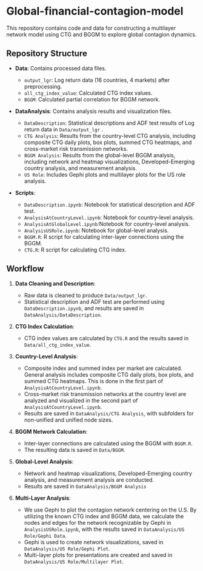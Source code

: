 # Global-financial-contagion-model
This repository contains code and data for constructing a multilayer network model using CTG and BGGM to explore global contagion dynamics.

## Repository Structure

- **Data**: Contains processed data files.
  - `output_lgr`: Log return data (16 countries, 4 markets) after preprocessing.
  - `all_ctg_index_value`: Calculated CTG index values.
  - `BGGM`: Calculated partial correlation for BGGM network.

- **DataAnalysis**: Contains analysis results and visualization files.
  - `DataDescription`: Statistical descriptions and ADF test results of Log return data in `Data/output_lgr` .
  - `CTG Analysis`: Results from the country-level CTG analysis, including composite CTG daily plots, box plots, summed CTG heatmaps, and cross-market risk transmission networks.
  - `BGGM Analysis`: Results from the global-level BGGM analysis, including network and heatmap visualizations, Developed-Emerging country analysis, and measurement analysis.
  - `US Role`: Includes Gephi plots and multilayer plots for the US role analysis.

- **Scripts**:
  - `DataDescription.ipynb`: Notebook for statistical description and ADF test.
  - `AnalysisAtCountryLevel.ipynb`: Notebook for country-level analysis.
  - `AnalysisAtGlobalLevel.ipynb`:Notebook for country-level analysis.
  - `AnalysisUSRole.ipynb`: Notebook for global-level analysis.
  - `BGGM.R`: R script for calculating inter-layer connections using the BGGM.
  - `CTG.R`: R script for calculating CTG index.

## Workflow

1. **Data Cleaning and Description**:
   - Raw data is cleaned to produce `Data/output_lgr`.
   - Statistical description and ADF test are performed using `DataDescription.ipynb`, and results are saved in `DataAnalysis/DataDescription`.

2. **CTG Index Calculation**:
   - CTG index values are calculated by `CTG.R` and the results saved in `Data/all_ctg_index_value`.

3. **Country-Level Analysis**:
   - Composite index and summed index per market are calculated. General analysis includes composite CTG daily plots, box plots, and summed CTG heatmaps. This is done in the first part of `AnalysisAtCountryLevel.ipynb`.
   - Cross-market risk transmission networks at the country level are analyzed and visualized in the second part of `AnalysisAtCountryLevel.ipynb`.
   - Results are saved in `DataAnalysis/CTG Analysis`, with subfolders for non-unified and unified node sizes.

4. **BGGM Network Calculation**:
   - Inter-layer connections are calculated using the BGGM with `BGGM.R`.
   - The resulting data is saved in `Data/BGGM`.

5. **Global-Level Analysis**:
   - Network and heatmap visualizations, Developed-Emerging country analysis, and measurement analysis are conducted.
   - Results are saved in `DataAnalysis/BGGM Analysis`

6. **Multi-Layer Analysis**:
   - We use Gephi to plot the contagion network centering on the U.S. By utilizing the known CTG index and BGGM data, we calculate the nodes and edges for the network recognizable by Gephi in `AnalysisUSRole.ipynb`, with the results saved in `DataAnalysis/US Role/Gephi Data`.
   - Gephi is used to create network visualizations, saved in `DataAnalysis/US Role/Gephi Plot`.
   - Multi-layer plots for presentations are created and saved in `DataAnalysis/US Role/Multilayer Plot`.

